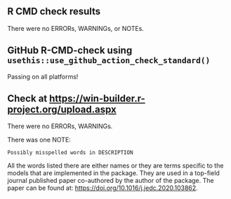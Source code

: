 ## R CMD check results

There were no ERRORs, WARNINGs, or NOTEs.

## GitHub R-CMD-check using `usethis::use_github_action_check_standard()`

Passing on all platforms!

## Check at <https://win-builder.r-project.org/upload.aspx>

There were no ERRORs, WARNINGs.

There was one NOTE:
```
Possibly misspelled words in DESCRIPTION
```
All the words listed there are either names or they are terms specific to the models that are implemented in the package. They are used in a top-field journal published paper co-authored by the author of the package. The paper can be found at: <https://doi.org/10.1016/j.jedc.2020.103862>.
